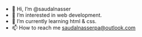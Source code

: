 - 👋 Hi, I’m @saudalnasser
- 👀 I’m interested in web development.
- 🌱 I’m currently learning html & css.
- 📫 How to reach me saudalnasserpa@outlook.com

<!---
SAUDPA/SAUDPA is a ✨ special ✨ repository because its `README.md` (this file) appears on your GitHub profile.
You can click the Preview link to take a look at your changes.
--->
